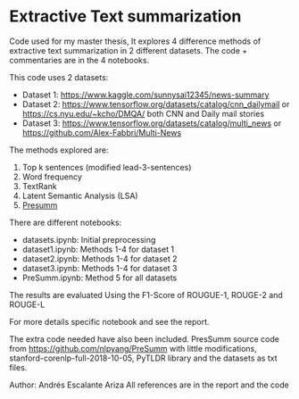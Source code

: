 # Extractive Text summarization

Code used for my master thesis, It explores 4 difference methods of extractive text summarization in 2 different datasets. The code + commentaries are in the 4 notebooks.

This code uses 2 datasets:
- Dataset 1: https://www.kaggle.com/sunnysai12345/news-summary
- Dataset 2: https://www.tensorflow.org/datasets/catalog/cnn_dailymail or https://cs.nyu.edu/~kcho/DMQA/ both CNN and Daily mail stories
- Dataset 3: https://www.tensorflow.org/datasets/catalog/multi_news or https://github.com/Alex-Fabbri/Multi-News

The methods explored are:
1. Top k sentences (modified lead-3-sentences)
2. Word frequency
3. TextRank
4. Latent Semantic Analysis (LSA)
5. [Presumm](https://github.com/nlpyang/PreSumm)

There are different notebooks:
- datasets.ipynb: Initial preprocessing
- dataset1.ipynb: Methods 1-4 for dataset 1
- dataset2.ipynb: Methods 1-4 for dataset 2
- dataset3.ipynb: Methods 1-4 for dataset 3
- PreSumm.ipynb: Method 5 for all datasets


The results are evaluated Using the F1-Score of ROUGUE-1, ROUGE-2 and ROUGE-L

For more details specific notebook and see the report.

The extra code needed have also been included. PresSumm source code from https://github.com/nlpyang/PreSumm with little modifications, stanford-corenlp-full-2018-10-05, PyTLDR library and the datasets as txt files.

Author: Andrés Escalante Ariza
All references are in the report and the code
